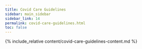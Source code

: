```yaml
---
title: Covid Care Guidelines
sidebar: main_sidebar
sidebar_link: 14
permalink: covid-care-guidelines.html
toc: false
---
```


{% include_relative content/covid-care-guidelines-content.md %}